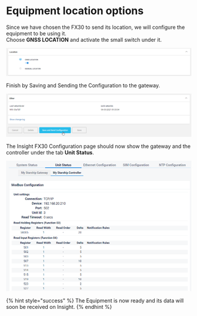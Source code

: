 # Equipment location options

Since we have chosen the FX30 to send its location, we will configure the equipment to be using it.\
Choose **GNSS LOCATION** and activate the small switch under it.

![](<../../../.gitbook/assets/image (34).png>)

Finish by Saving and Sending the Configuration to the gateway.

![](<../../../.gitbook/assets/image (26).png>)



The Insight FX30 Configuration page should now show the gateway and the controller under the tab **Unit Status**.

![](<../../../.gitbook/assets/image (35).png>)



{% hint style="success" %}
The Equipment is now ready and its data will soon be received on Insight.
{% endhint %}

